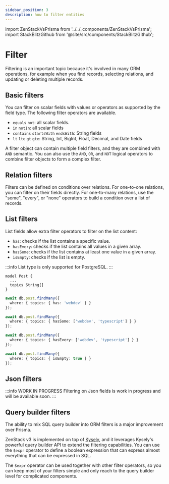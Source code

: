 ```yaml
---
sidebar_position: 3
description: how to filter entities
---
```


import ZenStackVsPrisma from '../../_components/ZenStackVsPrisma';
import StackBlitzGithub from '@site/src/components/StackBlitzGithub';

# Filter

Filtering is an important topic because it's involved in many ORM operations, for example when you find records, selecting relations, and updating or deleting multiple records.

## Basic filters

You can filter on scalar fields with values or operators as supported by the field type. The following filter operators are available.

- `equals` `not`: all scalar fields.
- `in` `notIn`: all scalar fields
- `contains` `startsWith` `endsWith`: String fields
- `lt` `lte` `gt` `gte`: String, Int, BigInt, Float, Decimal, and Date fields

A filter object can contain multiple field filters, and they are combined with `AND` semantic. You can also use the `AND`, `OR`, and `NOT` logical operators to combine filter objects to form a complex filter.

<StackBlitzGithub repoPath="zenstackhq/v3-doc-orm" openFile="filter/basic.ts" startScript="generate,filter:basic" />

## Relation filters

Filters can be defined on conditions over relations. For one-to-one relations, you can filter on their fields directly. For one-to-many relations, use the "some", "every", or "none" operators to build a condition over a list of records.

<StackBlitzGithub repoPath="zenstackhq/v3-doc-orm" openFile="filter/relation.ts" startScript="generate,filter:relation" />

## List filters

List fields allow extra filter operators to filter on the list content:

- `has`: checks if the list contains a specific value.
- `hasEvery`: checks if the list contains all values in a given array.
- `hasSome`: checks if the list contains at least one value in a given array.
- `isEmpty`: checks if the list is empty.

:::info
List type is only supported for PostgreSQL.
:::

```zmodel
model Post {
  ...
  topics String[]
}
```

```ts
await db.post.findMany({ 
  where: { topics: { has: 'webdev' } } 
});

await db.post.findMany({
  where: { topics: { hasSome: ['webdev', 'typescript'] } } 
});

await db.post.findMany({
  where: { topics: { hasEvery: ['webdev', 'typescript'] } } 
});

await db.post.findMany({
  where: { topics: { isEmpty: true } } 
});
```

## Json filters

:::info WORK IN PROGRESS
Filtering on Json fields is work in progress and will be available soon.
:::

## Query builder filters

<ZenStackVsPrisma>
The ability to mix SQL query builder into ORM filters is a major improvement over Prisma.
</ZenStackVsPrisma>

ZenStack v3 is implemented on top of [Kysely](https://kysely.dev/), and it leverages Kysely's powerful query builder API to extend the filtering capabilities. You can use the `$expr` operator to define a boolean expression that can express almost everything that can be expressed in SQL.

The `$expr` operator can be used together with other filter operators, so you can keep most of your filters simple and only reach to the query builder level for complicated components.

<StackBlitzGithub repoPath="zenstackhq/v3-doc-orm" openFile="filter/query-builder.ts" startScript="generate,filter:query-builder" />
